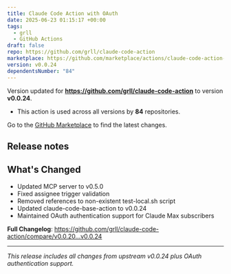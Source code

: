 ```yaml
---
title: Claude Code Action with OAuth
date: 2025-06-23 01:15:17 +00:00
tags:
  - grll
  - GitHub Actions
draft: false
repo: https://github.com/grll/claude-code-action
marketplace: https://github.com/marketplace/actions/claude-code-action-with-oauth
version: v0.0.24
dependentsNumber: "84"
---
```



Version updated for **https://github.com/grll/claude-code-action** to version **v0.0.24**.
- This action is used across all versions by **84** repositories.

Go to the [GitHub Marketplace](https://github.com/marketplace/actions/claude-code-action-with-oauth) to find the latest changes.

## Release notes

## What's Changed
* Updated MCP server to v0.5.0
* Fixed assignee trigger validation  
* Removed references to non-existent test-local.sh script
* Updated claude-code-base-action to v0.0.24
* Maintained OAuth authentication support for Claude Max subscribers

**Full Changelog**: https://github.com/grll/claude-code-action/compare/v0.0.20...v0.0.24

---
*This release includes all changes from upstream v0.0.24 plus OAuth authentication support.*
